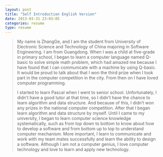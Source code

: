 ```yaml
---
layout: post
title: "Self Introduction English Version"
date: 2013-03-31 23:03:05
categories: resume
type: resume
---
```

>
>  My name is ZhangGe, and I am the student from University of Electronic Science and Technology of China majoring in Software Engineering. I am from Guangdong. When I was a child at five-grade in primary school, I began to learn a computer language named Q-basic to solve simple math problem, which had amazed me because I have found that I can communicate with a machine by using Q-basic. It would be proud to talk about that I won the third prize when I took part in the computer competition in the city. From then on I have loved computer programming.
>
>  I started to learn Pascal when I went to senior school. Unfortunately, I didn’t have a good tutor at that time, so I didn’t have the chance to learn algorithm and data structure. And because of this, I didn’t won any prizes in the national computer competition. After that I began learn algorithm and data structure by myself. Until I came to my university, I began to learn computer science knowledge systematically, such as from top down to bottom to know about how to develop a software and from bottom up to top to understand computer mechanism. More important, I learn to communicate and work with my team mates successfully and learn the ability to design a software. Although I am not a computer genius, I love computer technology and love to learn and apply new technology.
